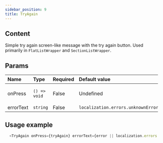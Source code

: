 ```yaml
---
sidebar_position: 9
title: TryAgain
---
```


## Content

Simple try again screen-like message with the try again button. Used primarily in `FlatListWrapper` and `SectionListWrapper`.

## Params
| Name            | Type           | Required       | Default value  | Description
|:----------------|:---------------|:---------------|:---------------|:---------------------------    
| onPress           | `() => void`         | False           | Undefined              | On try again press callback
| errorText        | `string`         | False          | `localization.errors.unknownErrorHasOccurred`   | Error text

## Usage example

```typescript jsx
  <TryAgain onPress={tryAgain} errorText={error || localization.errors.listErrorTitle} />
```

